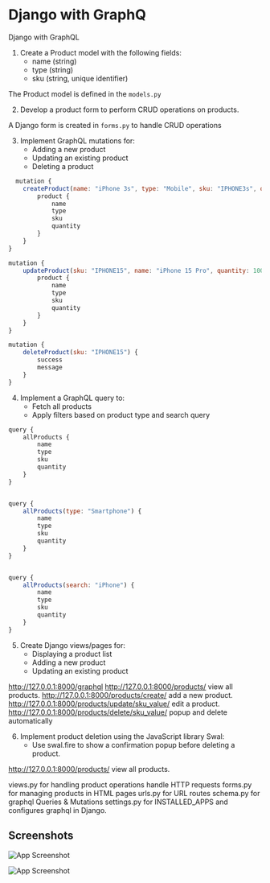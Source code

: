 
# Django with GraphQ



Django with GraphQL

1. Create a Product model with the following fields:
    * name (string)
    * type (string)
    * sku (string, unique identifier)
 
The Product model is defined in the `models.py` 
 



2. Develop a product form to perform CRUD operations on products.

 
A Django form is created in `forms.py` to handle CRUD operations
 


3. Implement GraphQL mutations for:
    * Adding a new product
    * Updating an existing product
    * Deleting a product
```javascript
  mutation {
    createProduct(name: "iPhone 3s", type: "Mobile", sku: "IPHONE3s", quantity: 50) {
        product {
            name
            type
            sku
            quantity
        }
    }
}

mutation {
    updateProduct(sku: "IPHONE15", name: "iPhone 15 Pro", quantity: 100) {
        product {
            name
            type
            sku
            quantity
        }
    }
}

mutation {
    deleteProduct(sku: "IPHONE15") {
        success
        message
    }
}
```






4. Implement a GraphQL query to:
    * Fetch all products
    * Apply filters based on product type and search query
```javascript
query {
    allProducts {
        name
        type
        sku
        quantity
    }
}


query {
    allProducts(type: "Smartphone") {
        name
        type
        sku
        quantity
    }
}


query {
    allProducts(search: "iPhone") {
        name
        type
        sku
        quantity
    }
}
```

5. Create Django views/pages for:
    * Displaying a product list
    * Adding a new product
    * Updating an existing product

http://127.0.0.1:8000/graphql
http://127.0.0.1:8000/products/                                          view all products.
http://127.0.0.1:8000/products/create/                           add a new product.
http://127.0.0.1:8000/products/update/sku_value/   edit a product.
http://127.0.0.1:8000/products/delete/sku_value/    popup and delete automatically


6. Implement product deletion using the JavaScript library Swal:
    * Use swal.fire to show a confirmation popup before deleting a product.

http://127.0.0.1:8000/products/                                          view all products.



views.py       for handling product operations handle HTTP requests
forms.py      for managing products in HTML pages
urls.py 	for URL routes
schema.py for graphql Queries & Mutations
settings.py for INSTALLED_APPS and configures graphql in Django.



## Screenshots

![App Screenshot](https://i.ibb.co/tpxrhMRL/productlist.png)

![App Screenshot](https://i.ibb.co/2YdgyTjR/add-product.png)